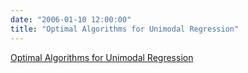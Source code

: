 ```yaml
---
date: "2006-01-10 12:00:00"
title: "Optimal Algorithms for Unimodal Regression"
---
```


[Optimal Algorithms for Unimodal Regression](/lemire/blog/2006/01-10-optimal-algorithms-for-unimodal-regression)

